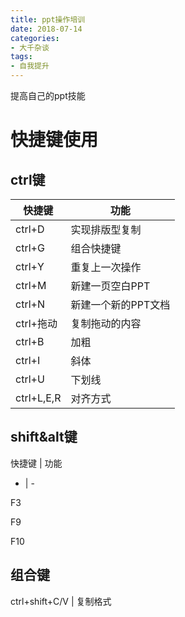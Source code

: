 ```yaml
---
title: ppt操作培训
date: 2018-07-14
categories: 
- 大千杂谈
tags: 
- 自我提升
---
```


提高自己的ppt技能

# 快捷键使用

## ctrl键

| 快捷键 | 功能 | 
| - | - |
|ctrl+D | 实现排版型复制|
|ctrl+G | 组合快捷键|
|ctrl+Y | 重复上一次操作|
|ctrl+M | 新建一页空白PPT|
|ctrl+N | 新建一个新的PPT文档|
|ctrl+拖动 | 复制拖动的内容|
|ctrl+B | 加粗|
|ctrl+I | 斜体|
|ctrl+U | 下划线|
|ctrl+L,E,R | 对齐方式|

## shift&alt键

快捷键 | 功能
- | -

F3

F9

F10

## 组合键

ctrl+shift+C/V | 复制格式
